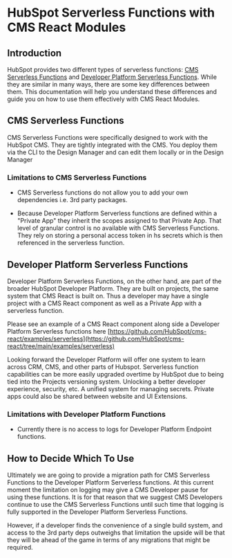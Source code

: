 # HubSpot Serverless Functions with CMS React Modules

## Introduction

HubSpot provides two different types of serverless functions: [CMS Serverless Functions](https://developers.hubspot.com/docs/cms/data/serverless-functions/reference) and [Developer Platform Serverless Functions](https://developers.hubspot.com/docs/platform/serverless-functions). While they are similar in many ways, there are some key differences between them. This documentation will help you understand these differences and guide you on how to use them effectively with CMS React Modules.

## CMS Serverless Functions

CMS Serverless Functions were specifically designed to work with the HubSpot CMS. They are tightly integrated with the CMS. You deploy them via the CLI to the Design Manager and can edit them locally or in the Design Manager

### Limitations to CMS Serverless Functions

- CMS Serverless functions do not allow you to add your own dependencies i.e. 3rd party packages.

- Because Developer Platform Serverless functions are defined within a "Private App" they inherit the scopes assigned to that Private App. That level of granular control is no available with CMS Serverless Functions. They rely on storing a personal access token in hs secrets which is then referenced in the serverless function.

## Developer Platform Serverless Functions

Developer Platform Serverless Functions, on the other hand, are part of the broader HubSpot Developer Platform. They are built on projects, the same system that CMS React is built on. Thus a developer may have a single project with a CMS React component as well as a Private App with a serverless function.

Please see an example of a CMS React component along side a Developer Platform Serverless functions here [https://github.com/HubSpot/cms-react/examples/serverless](https://github.com/HubSpot/cms-react/tree/main/examples/serverless)

Looking forward the Developer Platform will offer one system to learn across CRM, CMS, and other parts of Hubspot. Serverless function capabilities can be more easily upgraded overtime by HubSpot due to being tied into the Projects versioning system. Unlocking a better developer experience, security, etc. A unified system for managing secrets. Private apps could also be shared between website and UI Extensions.

### Limitations with Developer Platform Functions

- Currently there is no access to logs for Developer Platform Endpoint functions.

## How to Decide Which To Use

Ultimately we are going to provide a migration path for CMS Serverless Functions to the Developer Platform Serverless functions. At this current moment the limitation on logging may give a CMS Developer pause for using these functions. It is for that reason that we suggest CMS Developers continue to use the CMS Serverless Functions until such time that logging is fully supported in the Developer Platform Serverless Functions.

However, if a developer finds the convenience of a single build system, and access to the 3rd party deps outweighs that limitation the upside will be that they will be ahead of the game in terms of any migrations that might be required.
